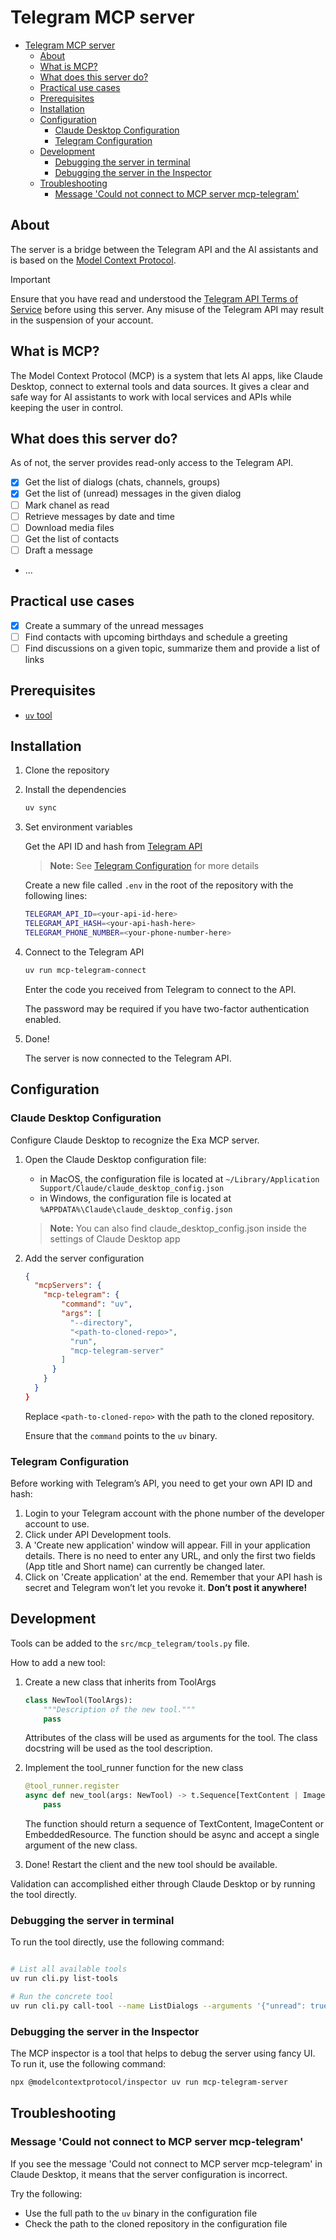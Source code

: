 # Telegram MCP server

- [Telegram MCP server](#telegram-mcp-server)
  - [About](#about)
  - [What is MCP?](#what-is-mcp)
  - [What does this server do?](#what-does-this-server-do)
  - [Practical use cases](#practical-use-cases)
  - [Prerequisites](#prerequisites)
  - [Installation](#installation)
  - [Configuration](#configuration)
    - [Claude Desktop Configuration](#claude-desktop-configuration)
    - [Telegram Configuration](#telegram-configuration)
  - [Development](#development)
    - [Debugging the server in terminal](#debugging-the-server-in-terminal)
    - [Debugging the server in the Inspector](#debugging-the-server-in-the-inspector)
  - [Troubleshooting](#troubleshooting)
    - [Message 'Could not connect to MCP server mcp-telegram'](#message-could-not-connect-to-mcp-server-mcp-telegram)

## About

The server is a bridge between the Telegram API and the AI assistants and is based on the [Model Context Protocol](https://modelcontextprotocol.io).

> [!IMPORTANT]
> Ensure that you have read and understood the [Telegram API Terms of Service](https://core.telegram.org/api/terms) before using this server.
> Any misuse of the Telegram API may result in the suspension of your account.

## What is MCP?

The Model Context Protocol (MCP) is a system that lets AI apps, like Claude Desktop, connect to external tools and data sources. It gives a clear and safe way for AI assistants to work with local services and APIs while keeping the user in control.

## What does this server do?

As of not, the server provides read-only access to the Telegram API.

- [x] Get the list of dialogs (chats, channels, groups)
- [x] Get the list of (unread) messages in the given dialog
- [ ] Mark chanel as read
- [ ] Retrieve messages by date and time
- [ ] Download media files
- [ ] Get the list of contacts
- [ ] Draft a message
- ...

## Practical use cases

- [x] Create a summary of the unread messages
- [ ] Find contacts with upcoming birthdays and schedule a greeting
- [ ] Find discussions on a given topic, summarize them and provide a list of links

## Prerequisites

- [`uv` tool](https://docs.astral.sh/uv/getting-started/installation/)

## Installation

1. Clone the repository
2. Install the dependencies

   ```bash
   uv sync
   ```

3. Set environment variables

   Get the API ID and hash from [Telegram API](https://my.telegram.org/auth)

   > __Note:__
   > See [Telegram Configuration](#telegram-configuration) for more details

   Create a new file called `.env` in the root of the repository with the following lines:

     ```bash
     TELEGRAM_API_ID=<your-api-id-here>
     TELEGRAM_API_HASH=<your-api-hash-here>
     TELEGRAM_PHONE_NUMBER=<your-phone-number-here>
     ```

4. Connect to the Telegram API

   ```bash
   uv run mcp-telegram-connect
   ```

   Enter the code you received from Telegram to connect to the API.

   The password may be required if you have two-factor authentication enabled.

5. Done!

   The server is now connected to the Telegram API.

## Configuration

### Claude Desktop Configuration

Configure Claude Desktop to recognize the Exa MCP server.

1. Open the Claude Desktop configuration file:
   - in MacOS, the configuration file is located at `~/Library/Application Support/Claude/claude_desktop_config.json`
   - in Windows, the configuration file is located at `%APPDATA%\Claude\claude_desktop_config.json`

   > __Note:__
   > You can also find claude_desktop_config.json inside the settings of Claude Desktop app

2. Add the server configuration

    ```json
    {
      "mcpServers": {
        "mcp-telegram": {
            "command": "uv",
            "args": [
              "--directory",
              "<path-to-cloned-repo>",
              "run",
              "mcp-telegram-server"
            ]
          }
        }
      }
    }
    ```

    Replace `<path-to-cloned-repo>` with the path to the cloned repository.

    Ensure that the `command` points to the `uv` binary.

### Telegram Configuration

Before working with Telegram’s API, you need to get your own API ID and hash:

1. Login to your Telegram account with the phone number of the developer account to use.
1. Click under API Development tools.
1. A 'Create new application' window will appear. Fill in your application details. There is no need to enter any URL, and only the first two fields (App title and Short name) can currently be changed later.
1. Click on 'Create application' at the end. Remember that your API hash is secret and Telegram won’t let you revoke it. __Don’t post it anywhere!__

## Development

Tools can be added to the `src/mcp_telegram/tools.py` file.

How to add a new tool:

1. Create a new class that inherits from ToolArgs

   ```python
   class NewTool(ToolArgs):
       """Description of the new tool."""
       pass
   ```

   Attributes of the class will be used as arguments for the tool.
   The class docstring will be used as the tool description.

1. Implement the tool_runner function for the new class

   ```python
   @tool_runner.register
   async def new_tool(args: NewTool) -> t.Sequence[TextContent | ImageContent | EmbeddedResource]:
       pass
   ```

   The function should return a sequence of TextContent, ImageContent or EmbeddedResource.
   The function should be async and accept a single argument of the new class.

1. Done! Restart the client and the new tool should be available.

Validation can accomplished either through Claude Desktop or by running the tool directly.

### Debugging the server in terminal

To run the tool directly, use the following command:

```bash

# List all available tools
uv run cli.py list-tools

# Run the concrete tool
uv run cli.py call-tool --name ListDialogs --arguments '{"unread": true}'
```

### Debugging the server in the Inspector

The MCP inspector is a tool that helps to debug the server using fancy UI. To run it, use the following command:

```bash
npx @modelcontextprotocol/inspector uv run mcp-telegram-server
```

## Troubleshooting

### Message 'Could not connect to MCP server mcp-telegram'

If you see the message 'Could not connect to MCP server mcp-telegram' in Claude Desktop, it means that the server configuration is incorrect.

Try the following:

- Use the full path to the `uv` binary in the configuration file
- Check the path to the cloned repository in the configuration file
